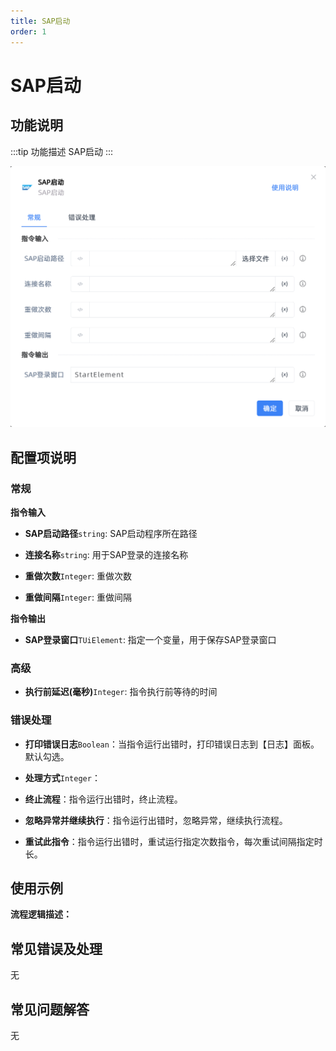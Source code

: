 ```yaml
---
title: SAP启动
order: 1
---
```


# SAP启动

## 功能说明

:::tip 功能描述
SAP启动
:::

![SAP启动](../../../assets/SAP启动_command.png)

## 配置项说明

### 常规

**指令输入**

- **SAP启动路径**`string`: SAP启动程序所在路径

- **连接名称**`string`: 用于SAP登录的连接名称

- **重做次数**`Integer`: 重做次数

- **重做间隔**`Integer`: 重做间隔


**指令输出**

- **SAP登录窗口**`TUiElement`: 指定一个变量，用于保存SAP登录窗口

### 高级

- **执行前延迟(毫秒)**`Integer`: 指令执行前等待的时间

### 错误处理

- **打印错误日志**`Boolean`：当指令运行出错时，打印错误日志到【日志】面板。默认勾选。

- **处理方式**`Integer`：

 - **终止流程**：指令运行出错时，终止流程。

 - **忽略异常并继续执行**：指令运行出错时，忽略异常，继续执行流程。

 - **重试此指令**：指令运行出错时，重试运行指定次数指令，每次重试间隔指定时长。

## 使用示例

**流程逻辑描述：** 

## 常见错误及处理

无

## 常见问题解答

无

